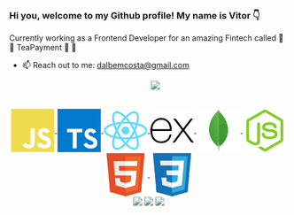 ### Hi you, welcome to my Github profile! My name is Vitor 👇

Currently working as a Frontend Developer for an amazing Fintech called 🍵 🐢 TeaPayment 🍵 🐢

- 📫 Reach out to me: dalbemcosta@gmail.com 

  <div align="center">
  <a href="https://github.com/vitordalbemcosta">
  <img height="220em" src="https://github-readme-stats.vercel.app/api?username=vitordalbemcosta&show_icons=true&theme=dracula&include_all_commits=true&count_private=true"/>
<div style="display: inline_block" align="center" margin-top="20px"><br>
  <img align="center" alt="Rafa-Js" height="80" width="80" src="https://raw.githubusercontent.com/devicons/devicon/master/icons/javascript/javascript-plain.svg">
  <img align="center" alt="Rafa-Ts" height="80" width="80" height="80" src="https://raw.githubusercontent.com/devicons/devicon/master/icons/typescript/typescript-plain.svg">
  <img align="center" alt="Rafa-React" height="80" width="80" src="https://raw.githubusercontent.com/devicons/devicon/master/icons/react/react-original.svg">
  <img align="center" alt="Rafa-Express" height="80" width="80" src="https://raw.githubusercontent.com/devicons/devicon/master/icons/express/express-original.svg">
  <img align="center" alt="Rafa-Mongo" height="80" width="80"  src="https://raw.githubusercontent.com/devicons/devicon/master/icons/mongodb/mongodb-original.svg">
  <img align="center" alt="Rafa-CSS" height="80" width="80" src="https://raw.githubusercontent.com/devicons/devicon/master/icons/nodejs/nodejs-original.svg">
  <img align="center" alt="Rafa-HTML" height="80" width="80" src="https://raw.githubusercontent.com/devicons/devicon/master/icons/html5/html5-original.svg">
  <img align="center" alt="Rafa-CSS" height="80" width="80" src="https://raw.githubusercontent.com/devicons/devicon/master/icons/css3/css3-original.svg">
  
 
</div>
 
  <div align="center">
  <a href="https://www.instagram.com/vitordalbem/" target="_blank"><img height="60em" src="https://img.shields.io/badge/-Instagram-%23E4405F?style=for-the-badge&logo=instagram&logoColor=white" target="_blank"></a>
   <a href = "mailto:dalbemcosta@gmail.com"><img height="60em" src="https://img.shields.io/badge/-Gmail-%23333?style=for-the-badge&logo=gmail&logoColor=white" target="_blank"></a>
   <a href="https://www.linkedin.com/in/vitordalbemcosta/" target="_blank"><img height="60em" src="https://img.shields.io/badge/-LinkedIn-%230077B5?style=for-the-badge&logo=linkedin&logoColor=white" target="_blank"></a> 
     

  </div>
  
 
  
